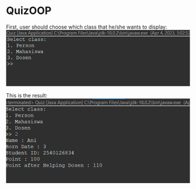 # QuizOOP

First, user should choose which class that he/she wants to display: <br>
<img src = "./assets/Screenshot 2023-04-04 150303.png" />

This is the result:<br>
<img src = "./assets/Screenshot 2023-04-04 150316.png" />
